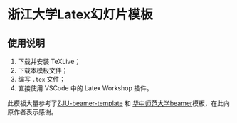 # 浙江大学Latex幻灯片模板

## 使用说明
1. 下载并安装 TeXLive；
2. 下载本模板文件；
3. 编写 ```.tex``` 文件；
4. 直接使用 VSCode 中的 Latex Workshop 插件。


此模板大量参考了[ZJU-beamer-template](https://github.com/pan2013e/ZJU-beamer-template) 和 [华中师范大学beamer](https://github.com/K-JW/CCNU_BeamerTemplate)模板，在此向原作者表示感谢。
